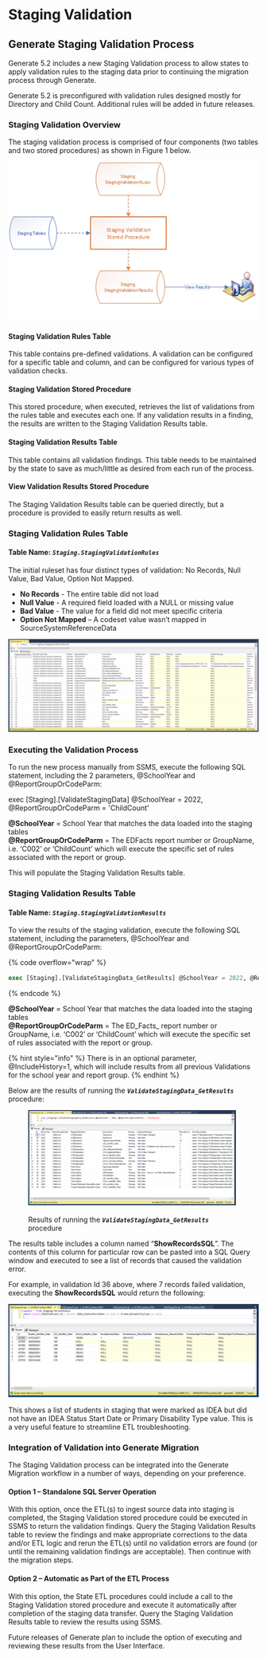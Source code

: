 # Staging Validation

## **Generate Staging Validation Process**

Generate 5.2 includes a new Staging Validation process to allow states to apply validation rules to the staging data prior to continuing the migration process through Generate.

Generate 5.2 is preconfigured with validation rules designed mostly for Directory and Child Count. Additional rules will be added in future releases.

### Staging Validation Overview

The staging validation process is comprised of four components (two tables and two stored procedures) as shown in Figure 1 below.

![Figure 1 - Staging Validation Components (orange items)](<../../.gitbook/assets/0 (2).png>)



#### Staging Validation Rules Table

This table contains pre-defined validations. A validation can be configured for a specific table and column, and can be configured for various types of validation checks.

#### Staging Validation Stored Procedure

This stored procedure, when executed, retrieves the list of validations from the rules table and executes each one. If any validation results in a finding, the results are written to the Staging Validation Results table.

#### Staging Validation Results Table

This table contains all validation findings. This table needs to be maintained by the state to save as much/little as desired from each run of the process.

#### View Validation Results Stored Procedure

The Staging Validation Results table can be queried directly, but a procedure is provided to easily return results as well.

### Staging Validation Rules Table

#### Table Name: _`Staging.StagingValidationRules`_

The initial ruleset has four distinct types of validation: No Records, Null Value, Bad Value, Option Not Mapped.

* **No Records** - The entire table did not load
* **Null Value** - A required field loaded with a NULL or missing value
* **Bad Value** - The value for a field did not meet specific criteria
* **Option Not Mapped** – A codeset value wasn’t mapped in SourceSystemReferenceData

![This is an example of the Staging Validation Rules table](<../../.gitbook/assets/1 (1).png>)

### Executing the Validation Process

To run the new process manually from SSMS, execute the following SQL statement, including the 2 parameters, @SchoolYear and @ReportGroupOrCodeParm:

exec \[Staging].\[ValidateStagingData] @SchoolYear = 2022, @ReportGroupOrCodeParm = 'ChildCount'

**@SchoolYear** = School Year that matches the data loaded into the staging tables\
**@ReportGroupOrCodeParm** = The EDFacts report number or GroupName, i.e. ‘C002’ or ‘ChildCount’ which will execute the specific set of rules associated with the report or group.

This will populate the Staging Validation Results table.

### Staging Validation Results Table

#### Table Name: _`Staging.StagingValidationResults`_

To view the results of the staging validation, execute the following SQL statement, including the parameters, @SchoolYear and @ReportGroupOrCodeParm:

{% code overflow="wrap" %}
```sql
exec [Staging].[ValidateStagingData_GetResults] @SchoolYear = 2022, @ReportGroupOrCodeParm = 'ChildCount's
```
{% endcode %}

**@SchoolYear** = School Year that matches the data loaded into the staging tables\
**@ReportGroupOrCodeParm** = The ED_Facts_ report number or GroupName, i.e. ‘C002’ or ‘ChildCount’ which will execute the specific set of rules associated with the report or group.

{% hint style="info" %}
There is in an optional parameter, @IncludeHistory=1, which will include results from all previous Validations for the school year and report group.
{% endhint %}

Below are the results of running the _**`ValidateStagingData_GetResults`**_ procedure:

<figure><img src="../../.gitbook/assets/Picture1.png" alt=""><figcaption><p>Results of running the <em><strong><code>ValidateStagingData_GetResults</code></strong></em> procedure</p></figcaption></figure>

The results table includes a column named “**ShowRecordsSQL**”. The contents of this column for particular row can be pasted into a SQL Query window and executed to see a list of records that caused the validation error.

For example, in validation Id 36 above, where 7 records failed validation, executing the **ShowRecordsSQL** would return the following:

![](<../../.gitbook/assets/3 (1).png>)

This shows a list of students in staging that were marked as IDEA but did not have an IDEA Status Start Date or Primary Disability Type value. This is a very useful feature to streamline ETL troubleshooting.

### Integration of Validation into Generate Migration

The Staging Validation process can be integrated into the Generate Migration workflow in a number of ways, depending on your preference.

#### Option 1 – Standalone SQL Server Operation

With this option, once the ETL(s) to ingest source data into staging is completed, the Staging Validation stored procedure could be executed in SSMS to return the validation findings. Query the Staging Validation Results table to review the findings and make appropriate corrections to the data and/or ETL logic and rerun the ETL(s) until no validation errors are found (or until the remaining validation findings are acceptable). Then continue with the migration steps.

#### Option 2 – Automatic as Part of the ETL Process

With this option, the State ETL procedures could include a call to the Staging Validation stored procedure and execute it automatically after completion of the staging data transfer. Query the Staging Validation Results table to review the results using SSMS.

Future releases of Generate plan to include the option of executing and reviewing these results from the User Interface.
